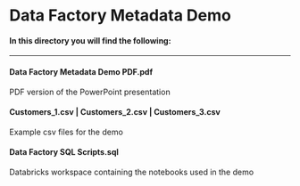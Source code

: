 # Data Factory Metadata Demo

#### In this directory you will find the following:
----

#### Data Factory Metadata Demo PDF.pdf
PDF version of the PowerPoint presentation

#### Customers_1.csv | Customers_2.csv | Customers_3.csv
Example csv files for the demo

#### Data Factory SQL Scripts.sql
Databricks workspace containing the notebooks used in the demo
